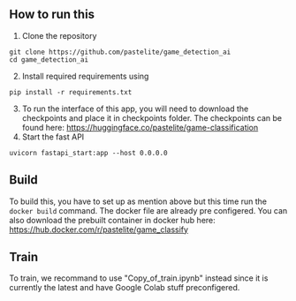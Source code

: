 ## How to run this
1. Clone the repository
```
git clone https://github.com/pastelite/game_detection_ai
cd game_detection_ai
```
2. Install required requirements using
```
pip install -r requirements.txt
```
3. To run the interface of this app, you will need to download the checkpoints and place it in checkpoints folder. The checkpoints can be found here: https://huggingface.co/pastelite/game-classification
4. Start the fast API
```
uvicorn fastapi_start:app --host 0.0.0.0
```

## Build
To build this, you have to set up as mention above but this time run the ``docker build`` command. The docker file are already pre configered. You can also download the prebuilt container in docker hub here: https://hub.docker.com/r/pastelite/game_classify

## Train
To train, we recommand to use "Copy_of_train.ipynb" instead since it is currently the latest and have Google Colab stuff preconfigered.

